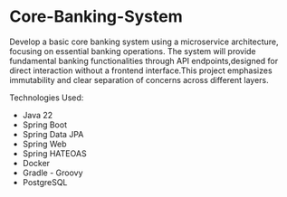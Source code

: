 # Core-Banking-System
Develop a basic core banking system using a microservice architecture, focusing on essential banking operations. The system will provide fundamental banking functionalities through API endpoints,designed for direct interaction without a frontend interface.This project emphasizes immutability and clear separation of concerns across different layers.

Technologies Used:
- Java 22
- Spring Boot
- Spring Data JPA
- Spring Web
- Spring HATEOAS
- Docker
- Gradle - Groovy
- PostgreSQL
